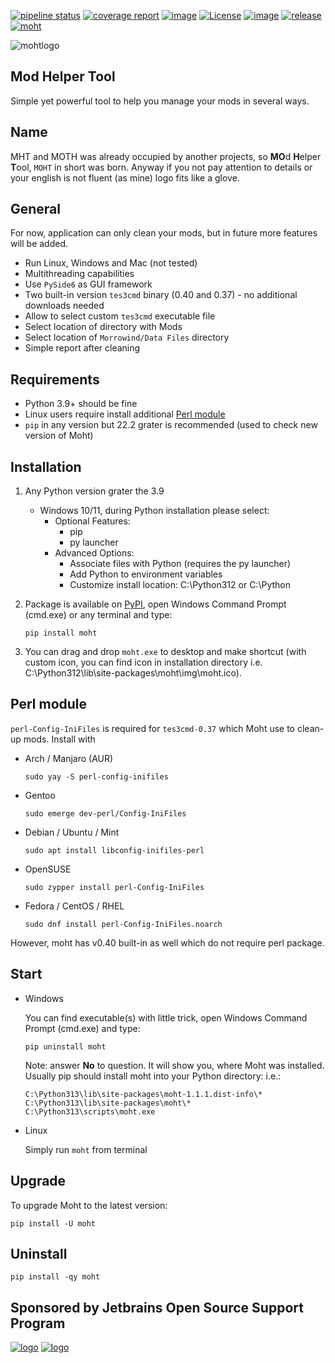 [![pipeline status](https://gitlab.com/modding-openmw/modhelpertool/badges/main/pipeline.svg)](https://gitlab.com/modding-openmw/modhelpertool/-/commits/main)
[![coverage report](https://gitlab.com/modding-openmw/modhelpertool/badges/main/coverage.svg)](https://gitlab.com/modding-openmw/modhelpertool/-/commits/main)
[![image](https://img.shields.io/badge/pypi-v1.1.1-blue.svg)](https://pypi.org/project/moht/)
[![License](https://img.shields.io/badge/License-GPLv3-blue.svg)](./LICENSE.md)
[![image](https://img.shields.io/badge/python-3.9%20%7C%203.9%20%7C%203.10%20%7C%203.11%20%7C%203.12%20%7C%203.13-blue.svg)](https://gitlab.com/modding-openmw/modhelpertool)
[![release](https://gitlab.com/modding-openmw/modhelpertool/-/badges/release.svg)](https://gitlab.com/modding-openmw/modhelpertool/-/releases)
[![moht](https://snyk.io/advisor/python/moht/badge.svg)](https://snyk.io/advisor/python/moht)

![mohtlogo](https://i.imgur.com/gJoB1Dv.png)

## Mod Helper Tool
Simple yet powerful tool to help you manage your mods in several ways.

## Name
MHT and MOTH was already occupied by another projects, so **MO**d **H**elper **T**ool, `MOHT` in short was born.
Anyway if you not pay attention to details or your english is not fluent (as mine) logo fits like a glove.

## General
For now, application can only clean your mods, but in future more features will be added.

* Run Linux, Windows and Mac (not tested)
* Multithreading capabilities
* Use `PySide6` as GUI framework
* Two built-in version `tes3cmd` binary (0.40 and 0.37) - no additional downloads needed
* Allow to select custom `tes3cmd` executable file
* Select location of directory with Mods
* Select location of `Morrowind/Data Files` directory
* Simple report after cleaning

## Requirements
* Python 3.9+ should be fine
* Linux users require install additional [Perl module](#perl-module)
* `pip` in any version but 22.2 grater is recommended (used to check new version of Moht)

## Installation
1. Any Python version grater the 3.9
   * Windows 10/11, during Python installation please select:
     * Optional Features:
       * pip
       * py launcher
     * Advanced Options:
       * Associate files with Python (requires the py launcher)
       * Add Python to environment variables
       * Customize install location: C:\Python312 or C:\Python

2. Package is available on [PyPI](https://pypi.org/project/moht/), open Windows Command Prompt (cmd.exe) or any terminal and type:
   ```shell
   pip install moht
   ```
3. You can drag and drop `moht.exe` to desktop and make shortcut (with custom icon, you can find icon in installation  directory i.e. C:\Python312\lib\site-packages\moht\img\moht.ico).

## Perl module
`perl-Config-IniFiles` is required for `tes3cmd-0.37` which Moht use to clean-up mods. Install with
  * Arch / Manjaro (AUR)
    ```shell
    sudo yay -S perl-config-inifiles
    ```
  * Gentoo
    ```shell
    sudo emerge dev-perl/Config-IniFiles
    ```
  * Debian / Ubuntu / Mint
    ```shell
    sudo apt install libconfig-inifiles-perl
    ```
  * OpenSUSE
    ```shell
    sudo zypper install perl-Config-IniFiles
    ```
  * Fedora / CentOS / RHEL
    ```shell
    sudo dnf install perl-Config-IniFiles.noarch
    ```
However, moht has v0.40 built-in as well which do not require perl package.

## Start
* Windows

  You can find executable(s) with little trick, open Windows Command Prompt (cmd.exe) and type:
  ```shell
  pip uninstall moht
  ```
  Note: answer **No** to question. It will show you, where Moht was installed. Usually pip should install moht into your Python directory: i.e.:
  ```
  C:\Python313\lib\site-packages\moht-1.1.1.dist-info\*
  C:\Python313\lib\site-packages\moht\*
  C:\Python313\scripts\moht.exe
  ```
* Linux

  Simply run `moht` from terminal

## Upgrade
To upgrade Moht to the latest version:
```shell
pip install -U moht
```

## Uninstall
```shell
pip install -qy moht
```

## Sponsored by Jetbrains Open Source Support Program
[![logo](https://resources.jetbrains.com/storage/products/company/brand/logos/PyCharm.svg)](https://jb.gg/OpenSourceSupport)
[![logo](https://resources.jetbrains.com/storage/products/company/brand/logos/jb_beam.svg)](https://jb.gg/OpenSourceSupport)

